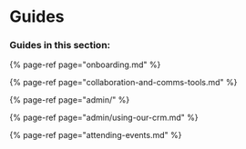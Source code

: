 # Guides

### Guides in this section:

{% page-ref page="onboarding.md" %}

{% page-ref page="collaboration-and-comms-tools.md" %}

{% page-ref page="admin/" %}

{% page-ref page="admin/using-our-crm.md" %}

{% page-ref page="attending-events.md" %}



